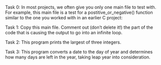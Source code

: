 Task 0: In most projects, we often give you only one main file to test with. For example, this main file is a test for a postitive_or_negative() function similar to the one you worked with in an earlier C project:



Task 1: Copy this main file. Comment out (don’t delete it!) the part of the code that is causing the output to go into an infinite loop.



Task 2: This program prints the largest of three integers.



Task 3: This program converts a date to the day of year and determines how many days are left in the year, taking leap year into consideration.
